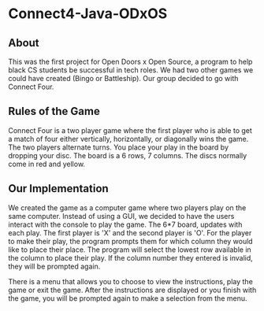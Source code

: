 # Connect4-Java-ODxOS
## About
This was the first project for Open Doors x Open Source, a program to help black CS students be successful in tech roles. We had two other games we could have created (Bingo or Battleship). Our group decided to go with Connect Four.

## Rules of the Game
Connect Four is a two player game where the first player who is able to get a match of four either vertically, horizontally, or diagonally wins the game. The two players alternate turns. You place your play in the board by dropping your disc. The board is a 6 rows, 7 columns. The discs normally come in red and yellow. 

## Our Implementation
We created the game as a computer game where two players play on the same computer. Instead of using a GUI, we decided to have the users interact with the console to play the game.  The 6*7 board, updates with each play. The first player is 'X' and the second player is 'O'. For the player to make their play, the program prompts them for which column they would like to place their place. The program will select the lowest row available in the column to place their play.  If the column number they entered is invalid, they will be prompted again. 

There is a menu that allows you to choose to view the instructions, play the game or exit the game. After the instructions are displayed or you finish with the game, you will be prompted again to make a selection from the menu.
